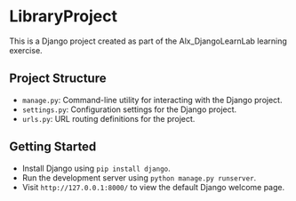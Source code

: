 # LibraryProject

This is a Django project created as part of the Alx_DjangoLearnLab learning exercise.

## Project Structure
- `manage.py`: Command-line utility for interacting with the Django project.
- `settings.py`: Configuration settings for the Django project.
- `urls.py`: URL routing definitions for the project.

## Getting Started
- Install Django using `pip install django`.
- Run the development server using `python manage.py runserver`.
- Visit `http://127.0.0.1:8000/` to view the default Django welcome page.